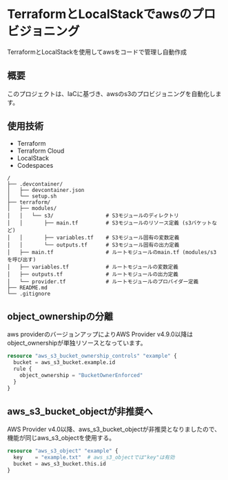 # TerraformとLocalStackでawsのプロビジョニング
TerraformとLocalStackを使用してawsをコードで管理し自動作成

## 概要
このプロジェクトは、IaCに基づき、awsのs3のプロビジョニングを自動化します。

## 使用技術
- Terraform
- Terraform Cloud
- LocalStack
- Codespaces

```text
/
├── .devcontainer/
│   ├── devcontainer.json
│   └── setup.sh
├── terraform/
│   ├── modules/
│   │   └── s3/                 # S3モジュールのディレクトリ
│   │       ├── main.tf         # S3モジュールのリソース定義 (s3バケットなど)
│   │       ├── variables.tf    # S3モジュール固有の変数定義
│   │       └── outputs.tf      # S3モジュール固有の出力定義
│   ├── main.tf                 # ルートモジュールのmain.tf (modules/s3 を呼び出す)
│   ├── variables.tf            # ルートモジュールの変数定義
│   ├── outputs.tf              # ルートモジュールの出力定義
│   └── provider.tf             # ルートモジュールのプロバイダー定義
├── README.md
└── .gitignore

```

## object_ownershipの分離
aws providerのバージョンアップによりAWS Provider v4.9.0以降はobject_ownershipが単独リソースとなっています。

```terraform
resource "aws_s3_bucket_ownership_controls" "example" {
  bucket = aws_s3_bucket.example.id
  rule {
    object_ownership = "BucketOwnerEnforced"
  }
}
```

## aws_s3_bucket_objectが非推奨へ
AWS Provider v4.0以降、aws_s3_bucket_objectが非推奨となりましたので、機能が同じaws_s3_objectを使用する。

```terraform
resource "aws_s3_object" "example" {
  key    = "example.txt"  # aws_s3_objectでは"key"は有効
  bucket = aws_s3_bucket.this.id
}
```

